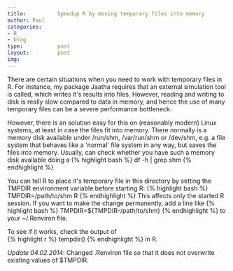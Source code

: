 ```yaml
--- 
title:          Speedup R by moving temporary files into memory
author: Paul
categories:     
- R
- blog
type:           post
layout:         post
img:            
---
```


There are certain situations when you need to work with temporary files in R.
For instance, my package Jaatha requires that an external simulation tool is
called, which writes it's results into files. However, reading and writing to
disk is really slow compared to data in memory, and hence the use of many
temporary files can be a severe performance bottleneck. 

However, there is an solution easy for this on (reasonably modern) Linux systems, at least in
case the files fit into memory. There normally is a memory disk available under
/run/shm, /var/run/shm or /dev/shm, e.g. a file system that behaves like a 'normal'
file system in any way, but saves the files into memory. Usually, can check
whether you have such a memory disk available doing a
{% highlight bash %}
df -h | grep shm
{% endhighlight %}

You can tell R to place it's temporary file in this directory by setting the
TMPDIR environment variable before starting R:
{% highlight bash %}
TMPDIR=/path/to/shm R
{% endhighlight %}
This affects only the started R session. 
If you want to make the change permanently, add a line like
{% highlight bash %}
TMPDIR=${TMPDIR-/path/to/shm}
{% endhighlight %}
to your ~/.Renviron file.

To see if it works, check the output of  
{% highlight r %}
tempdir()
{% endhighlight %}
in R.

_Update 04.02.2014_: Changed .Renviron file so that it does not overwrite
existing values of $TMPDIR.
